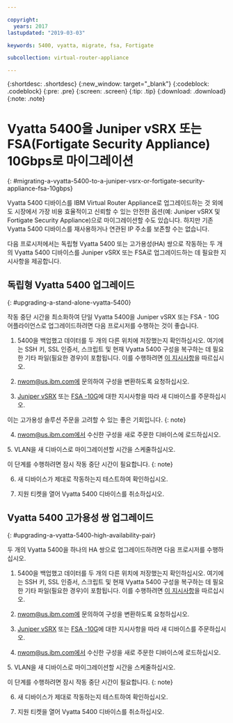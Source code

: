 ```yaml
---

copyright:
  years: 2017
lastupdated: "2019-03-03"

keywords: 5400, vyatta, migrate, fsa, Fortigate

subcollection: virtual-router-appliance

---
```


{:shortdesc: .shortdesc}
{:new_window: target="_blank"}
{:codeblock: .codeblock}
{:pre: .pre}
{:screen: .screen}
{:tip: .tip}
{:download: .download}
{:note: .note}

# Vyatta 5400을 Juniper vSRX 또는 FSA(Fortigate Security Appliance) 10Gbps로 마이그레이션
{: #migrating-a-vyatta-5400-to-a-juniper-vsrx-or-fortigate-security-appliance-fsa-10gbps}

Vyatta 5400 디바이스를 IBM Virtual Router Appliance로 업그레이드하는 것 외에도 시장에서 가장 비용 효율적이고 신뢰할 수 있는 안전한 옵션(예: Juniper vSRX 및 Fortigate Security Appliance)으로 마이그레이션할 수도 있습니다.
하지만 기존 Vyatta 5400 디바이스를 재사용하거나 연관된 IP 주소를 보존할 수는 없습니다. 

다음 프로시저에서는 독립형 Vyatta 5400 또는 고가용성(HA) 쌍으로 작동하는 두 개의 Vyatta 5400 디바이스를 Juniper vSRX 또는 FSA로 업그레이드하는 데 필요한 지시사항을 제공합니다. 

## 독립형 Vyatta 5400 업그레이드
{: #upgrading-a-stand-alone-vyatta-5400}

작동 중단 시간을 최소화하여 단일 Vyatta 5400을 Juniper vSRX 또는 FSA - 10G 어플라이언스로 업그레이드하려면 다음 프로시저를 수행하는 것이 좋습니다. 

1. 5400을 백업했고 데이터를 두 개의 다른 위치에 저장했는지 확인하십시오. 여기에는 SSH 키, SSL 인증서, 스크립트 및 현재 Vyatta 5400 구성을 복구하는 데 필요한 기타 파일(필요한 경우)이 포함됩니다. 이를 수행하려면 [이 지시사항](/docs/infrastructure/virtual-router-appliance?topic=virtual-router-appliance-backing-up-a-configuration)을 따르십시오. 

2. nwom@us.ibm.com에 문의하여 구성을 변환하도록 요청하십시오. 

3. [Juniper vSRX](/docs/infrastructure/vsrx?topic=vsrx-getting-started-with-ibm-cloud-juniper-vsrx-gateway#steps-for-ordering) 또는 [FSA -10G](/docs/infrastructure/fortigate-10g?topic=fortigate-10g-getting-started-with-fortigate-security-appliance-10gbps#ordering-the-fsa-10gbps)에 대한 지시사항을 따라 새 디바이스를 주문하십시오. 

  이는 고가용성 솔루션 주문을 고려할 수 있는 좋은 기회입니다.
  {: note}

4. nwom@us.ibm.com에서 수신한 구성을 새로 주문한 디바이스에 로드하십시오. 

5. VLAN을 새 디바이스로 마이그레이션할 시간을 스케줄하십시오. 

  이 단계를 수행하려면 잠시 작동 중단 시간이 필요합니다.
  {: note}

6. 새 디바이스가 제대로 작동하는지 테스트하여 확인하십시오. 

7. 지원 티켓을 열어 Vyatta 5400 디바이스를 취소하십시오. 

## Vyatta 5400 고가용성 쌍 업그레이드
{: #upgrading-a-vyatta-5400-high-availability-pair}

두 개의 Vyatta 5400을 하나의 HA 쌍으로 업그레이드하려면 다음 프로시저를 수행하십시오. 

1. 5400을 백업했고 데이터를 두 개의 다른 위치에 저장했는지 확인하십시오. 여기에는 SSH 키, SSL 인증서, 스크립트 및 현재 Vyatta 5400 구성을 복구하는 데 필요한 기타 파일(필요한 경우)이 포함됩니다. 이를 수행하려면 [이 지시사항](/docs/infrastructure/virtual-router-appliance?topic=virtual-router-appliance-backing-up-a-configuration)을 따르십시오. 

2. nwom@us.ibm.com에 문의하여 구성을 변환하도록 요청하십시오. 

3. [Juniper vSRX](/docs/infrastructure/vsrx?topic=vsrx-getting-started-with-ibm-cloud-juniper-vsrx-gateway#steps-for-ordering) 또는 [FSA -10G](/docs/infrastructure/fortigate-10g?topic=fortigate-10g-getting-started-with-fortigate-security-appliance-10gbps#ordering-the-fsa-10gbps)에 대한 지시사항을 따라 새 디바이스를 주문하십시오. 

4. nwom@us.ibm.com에서 수신한 구성을 새로 주문한 디바이스에 로드하십시오. 

5. VLAN을 새 디바이스로 마이그레이션할 시간을 스케줄하십시오. 

  이 단계를 수행하려면 잠시 작동 중단 시간이 필요합니다.
  {: note}

6. 새 디바이스가 제대로 작동하는지 테스트하여 확인하십시오. 

7. 지원 티켓을 열어 Vyatta 5400 디바이스를 취소하십시오. 
